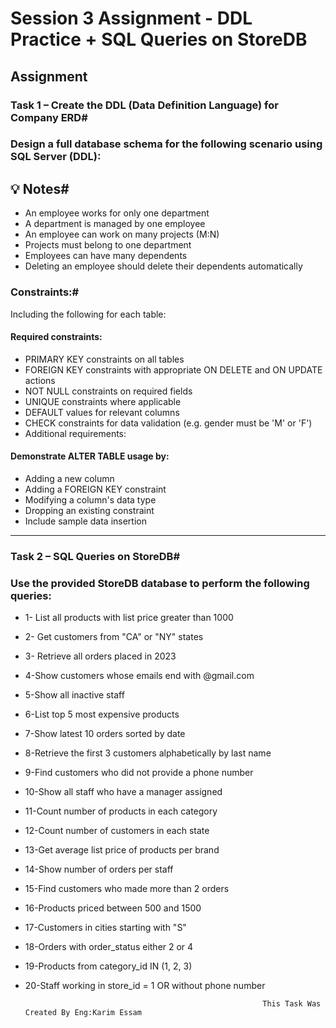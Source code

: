 # Session 3 Assignment - DDL Practice + SQL Queries on StoreDB
## Assignment

### Task 1 – Create the DDL (Data Definition Language) for Company ERD#
### Design a full database schema for the following scenario using SQL Server (DDL):

## 💡 Notes#
- An employee works for only one department
- A department is managed by one employee
- An employee can work on many projects (M:N)
- Projects must belong to one department
- Employees can have many dependents
- Deleting an employee should delete their dependents automatically
### Constraints:#
Including the following for each table:

 #### Required constraints:

- PRIMARY KEY constraints on all tables
- FOREIGN KEY constraints with appropriate ON DELETE and ON UPDATE actions
- NOT NULL constraints on required fields
- UNIQUE constraints where applicable
- DEFAULT values for relevant columns
- CHECK constraints for data validation (e.g. gender must be 'M' or 'F')
- Additional requirements:

#### Demonstrate ALTER TABLE usage by:
- Adding a new column
- Adding a FOREIGN KEY constraint
- Modifying a column's data type
- Dropping an existing constraint
- Include sample data insertion
____________________________________________________________________
### Task 2 – SQL Queries on StoreDB#
### Use the provided StoreDB database to perform the following queries:

- 1- List all products with list price greater than 1000
- 2- Get customers from "CA" or "NY" states
- 3- Retrieve all orders placed in 2023
- 4-Show customers whose emails end with @gmail.com
- 5-Show all inactive staff
- 6-List top 5 most expensive products
- 7-Show latest 10 orders sorted by date
- 8-Retrieve the first 3 customers alphabetically by last name
- 9-Find customers who did not provide a phone number
- 10-Show all staff who have a manager assigned
- 11-Count number of products in each category
- 12-Count number of customers in each state
- 13-Get average list price of products per brand
- 14-Show number of orders per staff
- 15-Find customers who made more than 2 orders
- 16-Products priced between 500 and 1500
- 17-Customers in cities starting with "S"
- 18-Orders with order_status either 2 or 4
- 19-Products from category_id IN (1, 2, 3)
- 20-Staff working in store_id = 1 OR without phone number

                                                           This Task Was Created By Eng:Karim Essam
